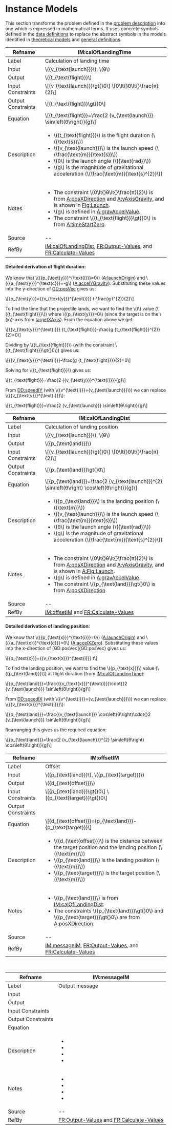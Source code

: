 # Instance Models

This section transforms the problem defined in the [problem description](./problem-description.md) into one which is expressed in mathematical terms. It uses concrete symbols defined in the [data definitions](./data-definitions.md) to replace the abstract symbols in the models identified in [theoretical models](./theoretical-models.md) and [general definitions](./general-definitions.md).

|Refname|IM:calOfLandingTime|
|-|-|
|Label|Calculation of landing time|
|Input|\\({v_{\text{launch}}}\\), \\(θ\\)|
|Output|\\({t_{\text{flight}}}\\)|
|Input Constraints|\\[{v_{\text{launch}}}\gt{}0\\] \\[0\lt{}θ\lt{}\frac{π}{2}\\]|
|Output Constraints|\\[{t_{\text{flight}}}\gt{}0\\]|
|Equation|\\[{t_{\text{flight}}}=\frac{2 {v_{\text{launch}}} \sin\left(θ\right)}{g}\\]|
|Description|<ul><li> \\({t_{\text{flight}}}\\) is the flight duration (\\({\text{s}}\\)) </li><li> \\({v_{\text{launch}}}\\) is the launch speed (\\(\frac{\text{m}}{\text{s}}\\)) </li><li> \\(θ\\) is the launch angle (\\({\text{rad}}\\)) </li><li> \\(g\\) is the magnitude of gravitational acceleration (\\(\frac{\text{m}}{\text{s}^{2}}\\)) </li></ul>|
|Notes|<ul><li> The constraint \\(0\lt{}θ\lt{}\frac{π}{2}\\) is from [A:posXDirection]() and [A:yAxisGravity](), and is shown in [Fig:Launch](). </li><li> \\(g\\) is defined in [A:gravAccelValue](). </li><li> The constraint \\({t_{\text{flight}}}\gt{}0\\) is from [A:timeStartZero](). </li></ul>|
|Source|--|
|RefBy|[IM:calOfLandingDist](), [FR:Output-Values](), and [FR:Calculate-Values]()|

#### Detailed derivation of flight duration:

We know that \\({{p_{\text{y}}}^{\text{i}}}=0\\) ([A:launchOrigin]()) and \\({{a_{\text{y}}}^{\text{c}}}=-g\\) ([A:accelYGravity]()). Substituting these values into the y-direction of [GD:posVec]() gives us:

\\[{p_{\text{y}}}={{v_{\text{y}}}^{\text{i}}} t-\frac{g t^{2}}{2}\\]

To find the time that the projectile lands, we want to find the \\(t\\) value (\\({t_{\text{flight}}}\\)) where \\({p_{\text{y}}}=0\\) (since the target is on the \\(x\\)-axis from [targetXAxis]()). From the equation above we get:

\\[{{v_{\text{y}}}^{\text{i}}} {t_{\text{flight}}}-\frac{g {t_{\text{flight}}}^{2}}{2}=0\\]

Dividing by \\({t_{\text{flight}}}\\) (with the constraint \\({t_{\text{flight}}}\gt{}0\\)) gives us:

\\[{{v_{\text{y}}}^{\text{i}}}-\frac{g {t_{\text{flight}}}}{2}=0\\]

Solving for \\({t_{\text{flight}}}\\) gives us:

\\[{t_{\text{flight}}}=\frac{2 {{v_{\text{y}}}^{\text{i}}}}{g}\\]

From [DD:speedIY]() (with \\({v^{\text{i}}}={v_{\text{launch}}}\\)) we can replace \\({{v_{\text{y}}}^{\text{i}}}\\):

\\[{t_{\text{flight}}}=\frac{2 {v_{\text{launch}}} \sin\left(θ\right)}{g}\\]

|Refname|IM:calOfLandingDist|
|-|-|
|Label|Calculation of landing position|
|Input|\\({v_{\text{launch}}}\\), \\(θ\\)|
|Output|\\({p_{\text{land}}}\\)|
|Input Constraints|\\[{v_{\text{launch}}}\gt{}0\\] \\[0\lt{}θ\lt{}\frac{π}{2}\\]|
|Output Constraints|\\[{p_{\text{land}}}\gt{}0\\]|
|Equation|\\[{p_{\text{land}}}=\frac{2 {v_{\text{launch}}}^{2} \sin\left(θ\right) \cos\left(θ\right)}{g}\\]|
|Description|<ul><li> \\({p_{\text{land}}}\\) is the landing position (\\({\text{m}}\\)) </li><li> \\({v_{\text{launch}}}\\) is the launch speed (\\(\frac{\text{m}}{\text{s}}\\)) </li><li> \\(θ\\) is the launch angle (\\({\text{rad}}\\)) </li><li> \\(g\\) is the magnitude of gravitational acceleration (\\(\frac{\text{m}}{\text{s}^{2}}\\)) </li></ul>|
|Notes|<ul><li> The constraint \\(0\lt{}θ\lt{}\frac{π}{2}\\) is from [A:posXDirection]() and [A:yAxisGravity](), and is shown in [A:Fig:Launch](). </li><li> \\(g\\) is defined in [A:gravAccelValue](). </li><li> The constraint \\({p_{\text{land}}}\gt{}0\\) is from [A:posXDirection](). </li></ul>|
|Source|--|
|RefBy|[IM:offsetIM]() and [FR:Calculate-Values]()|

#### Detailed derivation of landing position:

We know that \\({{p_{\text{x}}}^{\text{i}}}=0\\) ([A:launchOrigin]()) and \\({{a_{\text{x}}}^{\text{c}}}=0\\) ([A:accelXZero]()). Substituting these values into the x-direction of [GD:posVec]{GD:posVec} gives us:

\\[{p_{\text{x}}}={{v_{\text{x}}}^{\text{i}}} t\\]

To find the landing position, we want to find the \\({p_{\text{x}}}\\) value (\\({p_{\text{land}}}\\)) at flight duration (from [IM:calOfLandingTime]()):

\\[{p_{\text{land}}}=\frac{{{v_{\text{x}}}^{\text{i}}}\cdot{}2 {v_{\text{launch}}} \sin\left(θ\right)}{g}\\]

From [DD:speedIX]() (with \\({v^{\text{i}}}={v_{\text{launch}}}\\)) we can replace \\({{v_{\text{x}}}^{\text{i}}}\\):

\\[{p_{\text{land}}}=\frac{{v_{\text{launch}}} \cos\left(θ\right)\cdot{}2 {v_{\text{launch}}} \sin\left(θ\right)}{g}\\]

Rearranging this gives us the required equation:

\\[{p_{\text{land}}}=\frac{2 {v_{\text{launch}}}^{2} \sin\left(θ\right) \cos\left(θ\right)}{g}\\]

|Refname|IM:offsetIM|
|-|-|
|Label|Offset|
|Input|\\({p_{\text{land}}}\\), \\({p_{\text{target}}}\\)|
|Output|\\({d_{\text{offset}}}\\)|
|Input Constraints|\\[{p_{\text{land}}}\gt{}0\\] \\[{p_{\text{target}}}\gt{}0\\]|
|Output Constraints| |
|Equation|\\[{d_{\text{offset}}}={p_{\text{land}}}-{p_{\text{target}}}\\]|
|Description|<ul><li> \\({d_{\text{offset}}}\\) is the distance between the target position and the landing position (\\({\text{m}}\\)) </li><li> \\({p_{\text{land}}}\\) is the landing position (\\({\text{m}}\\)) </li><li> \\({p_{\text{target}}}\\) is the target position (\\({\text{m}}\\)) </li></ul>|
|Notes|<ul><li> \\({p_{\text{land}}}\\) is from [IM:calOfLandingDist](). </li><li> The constraints \\({p_{\text{land}}}\gt{}0\\) and \\({p_{\text{target}}}\gt{}0\\) are from [A:posXDirection](). </li></ul>|
|Source|--|
|RefBy|[IM:messageIM](), [FR:Output-Values](), and [FR:Calculate-Values]()|

</br>

|Refname|IM:messageIM|
|-|-|
|Label|Output message|
|Input||
|Output||
|Input Constraints||
|Output Constraints||
|Equation||
|Description|<ul><li>  </li><li>  </li><li>  </li><li>  </li></ul>|
|Notes|<ul><li>  </li><li>  </li><li>  </li><li>  </li></ul>|
|Source|--|
|RefBy|[FR:Output-Values]() and [FR:Calculate-Values]()|

